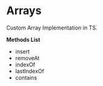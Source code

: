 # Arrays

Custom Array Implementation in TS.

**Methods List**

- insert
- removeAt
- indexOf
- lastIndexOf
- contains
